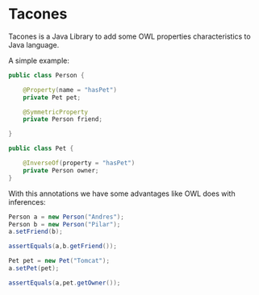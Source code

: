Tacones
=======

Tacones is a Java Library to add some OWL properties characteristics to Java language.

A simple example:

```java
public class Person {

    @Property(name = "hasPet")
    private Pet pet;

    @SymmetricProperty
    private Person friend;

}

public class Pet {

    @InverseOf(property = "hasPet")
    private Person owner;
}

```

With this annotations we have some advantages like OWL does with inferences:

```java
Person a = new Person("Andres");
Person b = new Person("Pilar");
a.setFriend(b);

assertEquals(a,b.getFriend());

Pet pet = new Pet("Tomcat");
a.setPet(pet);

assertEquals(a,pet.getOwner());

```

